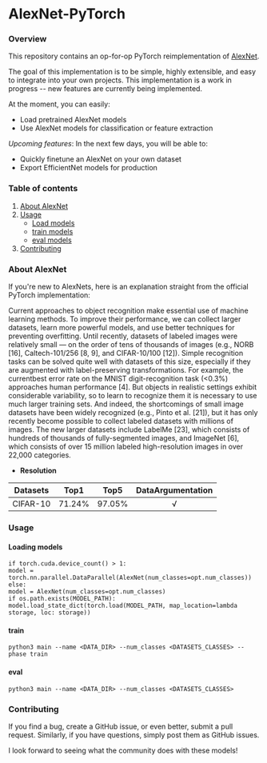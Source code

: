 # AlexNet-PyTorch

### Overview
This repository contains an op-for-op PyTorch reimplementation of [AlexNet](http://papers.nips.cc/paper/4824-imagenet-classification-with-deep-convolutional-neural-networks.pdf).

The goal of this implementation is to be simple, highly extensible, and easy to integrate into your own projects. This implementation is a work in progress -- new features are currently being implemented.  

At the moment, you can easily:  
 * Load pretrained AlexNet models 
 * Use AlexNet models for classification or feature extraction 

_Upcoming features_: In the next few days, you will be able to:
 * Quickly finetune an AlexNet on your own dataset
 * Export EfficientNet models for production
 
### Table of contents
1. [About AlexNet](#about-alexnet)
2. [Usage](#usage)
    * [Load models](#loading-models)
    * [train models](#train)
    * [eval models](#eval)
3. [Contributing](#contributing) 

### About AlexNet

If you're new to AlexNets, here is an explanation straight from the official PyTorch implementation: 

Current approaches to object recognition make essential use of machine learning methods. To improve their performance, we can collect larger datasets, learn more powerful models, and use better techniques for preventing overfitting. Until recently, datasets of labeled images were relatively
small — on the order of tens of thousands of images (e.g., NORB [16], Caltech-101/256 [8, 9], and
CIFAR-10/100 [12]). Simple recognition tasks can be solved quite well with datasets of this size,
especially if they are augmented with label-preserving transformations. For example, the currentbest error rate on the MNIST digit-recognition task (<0.3%) approaches human performance [4].
But objects in realistic settings exhibit considerable variability, so to learn to recognize them it is
necessary to use much larger training sets. And indeed, the shortcomings of small image datasets
have been widely recognized (e.g., Pinto et al. [21]), but it has only recently become possible to collect labeled datasets with millions of images. The new larger datasets include LabelMe [23], which
consists of hundreds of thousands of fully-segmented images, and ImageNet [6], which consists of
over 15 million labeled high-resolution images in over 22,000 categories. 

- **Resolution**

|     Datasets     |  Top1  |  Top5  | DataArgumentation |
|:----------------:|:------:|:------:|:-----------------:|
|CIFAR-10          | 71.24% | 97.05% |         √         |

### Usage

#### Loading models

```text
if torch.cuda.device_count() > 1:
model = torch.nn.parallel.DataParallel(AlexNet(num_classes=opt.num_classes))
else:
model = AlexNet(num_classes=opt.num_classes)
if os.path.exists(MODEL_PATH):
model.load_state_dict(torch.load(MODEL_PATH, map_location=lambda storage, loc: storage))
```

#### train

```text
python3 main --name <DATA_DIR> --num_classes <DATASETS_CLASSES> --phase train
```

#### eval

```text
python3 main --name <DATA_DIR> --num_classes <DATASETS_CLASSES>
```

### Contributing

If you find a bug, create a GitHub issue, or even better, submit a pull request. Similarly, if you have questions, simply post them as GitHub issues.   

I look forward to seeing what the community does with these models! 